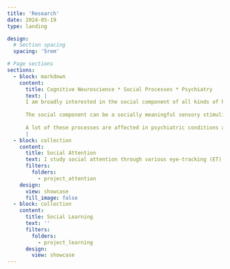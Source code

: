 ```yaml
---
title: 'Research'
date: 2024-05-19
type: landing

design:
  # Section spacing
  spacing: '5rem'

# Page sections
sections:
  - block: markdown
    content:
      title: Cognitive Neuroscience * Social Processes * Psychiatry
      text: |
      I am broadly interested in the social component of all kinds of human cognitions, such as attention, perception, learning, and decision-making. 
      
      The social component can be a socially meaningful sensory stimuli, a learning task that involves the knowledge about or from another person, or a decision that is made during the interaction with others. 
      
      A lot of these processes are affected in psychiatric conditions at various degrees and in various ways. Part of my research is to develop novel paradigms and computational models to characterize the challenges of social functioning in clinical populations. Most of my work so far has been focused on autism.  
      |
  - block: collection
    content:
      title: Social Attention
      text: I study social attention through various eye-tracking (ET) technologies, including screen-based ET, webcam-based ET, and smartphone ET. Using feature-based eye-tracking models, I characterized individual differences in attention allocations during video free viewing. 
      filters:
        folders:
          - project_attention
    design:
      view: showcase
      fill_image: false
  - block: collection
    content:
      title: Social Learning
      text: ''
      filters:
        folders:
          - project_learning
      design:
        view: showcase
---
```

